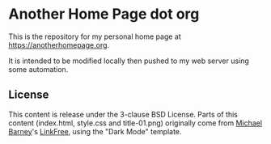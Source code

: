 # Another Home Page dot org

This is the repository for my personal home page at https://anotherhomepage.org.

It is intended to be modified locally then pushed to my web server using some
automation.

## License

This content is release under the 3-clause BSD License.
Parts of this content (index.html, style.css and title-01.png) originally come
from [Michael Barney](https://github.com/MichaelBarney)'s
[LinkFree](https://github.com/MichaelBarney/LinkFree), using the "Dark Mode"
template.
